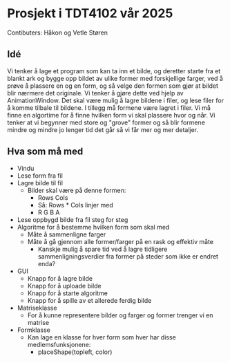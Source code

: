 # Prosjekt i TDT4102 vår 2025
Contibuters: Håkon og Vetle Støren

## Idé
Vi tenker å lage et program som kan ta inn et bilde, og deretter starte fra et blankt ark og bygge opp bildet av ulike former med forskjellige farger, ved å prøve å plassere en og en form, og så velge den formen som gjør at bildet blir nærmere det originale. Vi tenker å gjøre dette ved hjelp av AnimationWindow. 
Det skal være mulig å lagre bildene i filer, og lese filer for å komme tilbale til bildene. I tillegg må formene være lagret i filer. 
Vi må finne en algortime for å finne hvilken form vi skal plassere hvor og når. Vi tenker at vi begynner med store og "grove" former og så blir formene mindre og mindre jo lenger tid det går så vi får mer og mer detaljer.

## Hva som må med
- Vindu
- Lese form fra fil
- Lagre bilde til fil
    - Bilder skal være på denne formen:
        - Rows Cols
        - Så: Rows * Cols linjer med
        - R G B A
- Lese oppbygd bilde fra fil steg for steg
- Algoritme for å bestemme hvilken form som skal med
    - Måte å sammenligne farger
    - Måte å gå gjennom alle former/farger på en rask og effektiv måte
        - Kanskje mulig å spare tid ved å lagre tidligere sammenligningsverdier fra former på steder som ikke er endret enda?
- GUI
    - Knapp for å lagre bilde
    - Knapp for å uploade bilde
    - Knapp for å starte algoritme
    - Knapp for å spille av et allerede ferdig bilde
- Matriseklasse
    - For å kunne representere bilder og farger og former trenger vi en matrise
- Formklasse
    - Kan lage en klasse for hver form som hver har disse medlemsfunksjonene:
        - placeShape(topleft, color)


